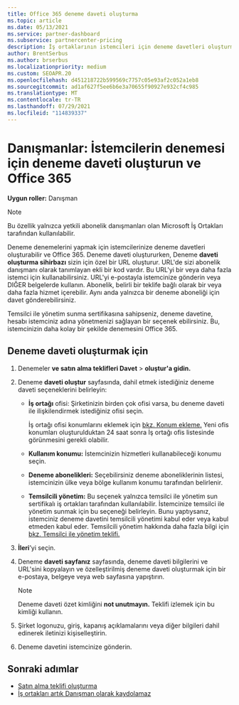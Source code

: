 ```yaml
---
title: Office 365 deneme daveti oluşturma
ms.topic: article
ms.date: 05/13/2021
ms.service: partner-dashboard
ms.subservice: partnercenter-pricing
description: İş ortaklarının istemcileri için deneme davetleri oluşturma ve gönderme hakkında bilgi Office 365. İş ortakları çok yetkili bir abonelik danışmanıdır.
author: BrentSerbus
ms.author: brserbus
ms.localizationpriority: medium
ms.custom: SEOAPR.20
ms.openlocfilehash: d451218722b599569c7757c05e93af2c052a1eb8
ms.sourcegitcommit: ad1af627f5ee6b6e3a70655f90927e932cf4c985
ms.translationtype: MT
ms.contentlocale: tr-TR
ms.lasthandoff: 07/29/2021
ms.locfileid: "114839337"
---
```

# <a name="advisors-create-and-send-a-trial-invitation-for-clients-to-try-office-365"></a>Danışmanlar: İstemcilerin denemesi için deneme daveti oluşturun ve Office 365


**Uygun roller:** Danışman

> [!NOTE]
> Bu özellik yalnızca yetkili abonelik danışmanları olan Microsoft İş Ortakları tarafından kullanılabilir.

Deneme denemelerini yapmak için istemcilerinize deneme davetleri oluşturabilir ve Office 365. Deneme daveti oluştururken, Deneme **daveti oluşturma sihirbazı** sizin için özel bir URL oluşturur. URL'de sizi abonelik danışmanı olarak tanımlayan ekli bir kod vardır. Bu URL'yi bir veya daha fazla istemci için kullanabilirsiniz. URL'yi e-postayla istemcinize gönderin veya DIĞER belgelerde kullanın. Abonelik, belirli bir teklife bağlı olarak bir veya daha fazla hizmet içerebilir. Aynı anda yalnızca bir deneme aboneliği için davet gönderebilirsiniz.

Temsilci ile yönetim sunma sertifikasına sahipseniz, deneme davetine, hesabı istemciniz adına yönetmenizi sağlayan bir seçenek ebilirsiniz. Bu, istemcinizin daha kolay bir şekilde denemesini Office 365.

## <a name="to-create-a-trial-invitation"></a>Deneme daveti oluşturmak için

1. Denemeler **ve satın alma teklifleri Davet**  >  **oluştur'a gidin.**

2. Deneme **daveti oluştur** sayfasında, dahil etmek istediğiniz deneme daveti seçeneklerini belirleyin:

    - **İş ortağı** ofisi: Şirketinizin birden çok ofisi varsa, bu deneme daveti ile ilişkilendirmek istediğiniz ofisi seçin.

        İş ortağı ofisi konumlarını eklemek için [bkz. Konum ekleme.](manage-locations.md) Yeni ofis konumları oluşturulduktan 24 saat sonra İş ortağı ofis listesinde görünmesini gerekli olabilir.

    - **Kullanım konumu:** İstemcinizin hizmetleri kullanabileceği konumu seçin.
    - **Deneme abonelikleri:** Seçebilirsiniz deneme aboneliklerinin listesi, istemcinizin ülke veya bölge kullanım konumu tarafından belirlenir.
    - **Temsilcili yönetim:** Bu seçenek yalnızca temsilci ile yönetim sun sertifikalı iş ortakları tarafından kullanılabilir. İstemcinize temsilci ile yönetim sunmak için bu seçeneği belirleyin. Bunu yaptıysanız, istemciniz deneme davetini temsilcili yönetimi kabul eder veya kabul etmeden kabul eder. Temsilcili yönetim hakkında daha fazla bilgi için [bkz. Temsilci ile yönetim teklifi.](customers-revoke-admin-privileges.md)

3. **İleri**’yi seçin.

4. Deneme **daveti sayfanız** sayfasında, deneme daveti bilgilerini ve URL'sini kopyalayın ve özelleştirilmiş deneme daveti oluşturmak için bir e-postaya, belgeye veya web sayfasına yapıştırın.

    > [!NOTE]
    > Deneme daveti özet kimliğini **not unutmayın.** Teklifi izlemek için bu kimliği kullanın.

5. Şirket logonuzu, giriş, kapanış açıklamalarını veya diğer bilgileri dahil edinerek iletinizi kişiselleştirin.

6. Deneme davetini istemcinize gönderin.

## <a name="next-steps"></a>Sonraki adımlar

- [Satın alma teklifi oluşturma](advisor-create-a-purchase-offer.md)
- [İş ortakları artık Danışman olarak kaydolamaz](advisors-no-csp.md)

